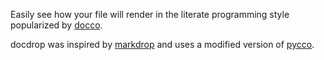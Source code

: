Easily see how your file will render in the literate programming style
popularized by [docco].

[docco]: http://jashkenas.github.com/docco/

docdrop was inspired by [markdrop] and uses a modified version of [pycco].

[markdrop]: https://github.com/zachwill/markdrop
[pycco]: http://fitzgen.github.com/pycco/

